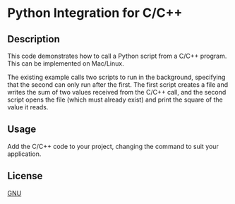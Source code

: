 # Python Integration for C/C++

## Description
This code demonstrates how to call a Python script from a C/C++ program. This can be implemented on Mac/Linux.

The existing example calls two scripts to run in the background, specifying that the second can only run after the first. The first script creates a file and writes the sum of two values received from the C/C++ call, and the second script opens the file (which must already exist) and print the square of the value it reads.

## Usage
Add the C/C++ code to your project, changing the command to suit your application.

## License
[GNU](https://choosealicense.com/licenses/gpl-3.0/)
